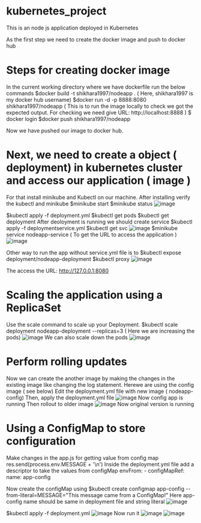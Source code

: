 # kubernetes_project
This is an node js application deployed in Kubernetes 

As the first step we need to create the docker image and push to docker hub 

# Steps for creating docker image 

In the current working directory where we have dockerfile run the below commands 
$docker build -t shikhara1997/nodeapp . ( Here, shikhara1997 is my docker hub username) 
$docker run -d -p 8888:8080 shikhara1997/nodeapp ( This is to run the image locally to check we got the expected output. For checking we need give URL: http://localhost:8888 ) 
$ docker login 
$docker push shikhara1997/nodeapp

Now we have pushed our image to docker hub. 

# Next, we need to create a object ( deployment) in kubernetes cluster and access our application ( image ) 
For that install minikube and Kubectl on our machine. 
After installing verify the kubectl and minikube 
$minikube start 
$minikube status
![image](https://github.com/shikharaa/kubernetes_practice-/assets/28976807/645c4e60-9917-48d0-9311-efbb3af922ec)

$kubectl apply -f deployment.yml 
$kubectl get pods 
$kubectl get deployment
After deoloyment is running we should create service
$kubectl apply -f deploymentservice.yml 
$kubectl get svc 
![image](https://github.com/shikharaa/kubernetes_practice-/assets/28976807/9d94f998-a1ad-4d6a-9418-9489f797a4bf)
$minikube service nodeapp-service ( To get the URL to access the application ) 
![image](https://github.com/shikharaa/kubernetes_practice-/assets/28976807/bfdea2e2-4c2b-4b84-915d-1d4151676f60)

Other way to run the app without service.yml file is to
$kubectl expose deployment/nodeapp-deployment
$kubectl proxy 
![image](https://github.com/shikharaa/kubernetes_practice-/assets/28976807/e215d7b2-e740-4cf5-a9d7-6d35a3709b71)

The access the URL: http://127.0.0.1:8080 

# Scaling the application using a ReplicaSet
Use the scale command to scale up your Deployment.
$kubectl scale deployment nodeapp-deployment --replicas=3 ( Here we are increasing the pods) 
![image](https://github.com/shikharaa/kubernetes_practice-/assets/28976807/58ab11a9-d466-44e9-8bc4-03a34cba9e21)
We can also scale down the pods 
![image](https://github.com/shikharaa/kubernetes_practice-/assets/28976807/bf2c3e2b-2bc9-4c0a-8908-5163bddbaa52)

# Perform rolling updates
Now we can create the another image by making the changes in the existing image like changing the log statement. Herewe are using the config image ( see below) 
Edit the deployment.yml file with new image ( nodeapp-config) 
Then, apply the deployment.yml file 
![image](https://github.com/shikharaa/kubernetes_project/assets/28976807/a4740daf-ad0b-4d7c-a1eb-2bc01d2a05d3)
Now config app is running
Then rollout to older image 
![image](https://github.com/shikharaa/kubernetes_project/assets/28976807/b9b7f389-ac66-4c81-8372-83817c4c75fe)
Now original version is running

# Using a ConfigMap to store configuration
Make changes in the app.js for getting value from config map 
res.send(process.env.MESSAGE + '\n') 
Inside the deployment.yml file add a descriptor to take the values from configMap 
envFrom:
        - configMapRef:
            name: app-config
            
Now create the configMap using 
$kubectl create configmap app-config --from-literal=MESSAGE="This message came from a ConfigMap!"
Here app-config name should be same in deployment file and string literal 
![image](https://github.com/shikharaa/kubernetes_project/assets/28976807/0ccb1242-066e-40d4-817c-208395118f5a)

$kubectl apply -f deployment.yml
![image](https://github.com/shikharaa/kubernetes_project/assets/28976807/6a6ecf33-83b8-498b-b5d8-c948b02b1534)
Now run it 
![image](https://github.com/shikharaa/kubernetes_project/assets/28976807/4aa07a0f-6b74-488a-b560-58a9b42e45be)
![image](https://github.com/shikharaa/kubernetes_project/assets/28976807/23ee68dd-ed3f-405b-b046-c77b69022a95)

